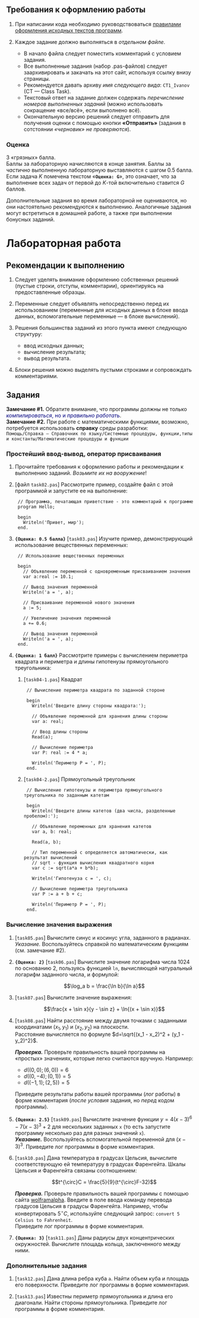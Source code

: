 ## Требования к оформлению работы ##

1. При написании кода необходимо руководствоваться [правилами оформления исходных текстов программ](http://edu.mmcs.sfedu.ru/mod/resource/view.php?id=6828).

2. Каждое задание должно выполняться в _отдельном файле_. 
	* В начало файла следует поместить комментарий с условием задания. 
	* Все выполненные задания (набор .pas-файлов) следует заархивировать и закачать на этот сайт, используя ссылку внизу страницы. 
	* Рекомендуется давать архиву _имя следующего вида_: `CT1_Ivanov` (CT — Class Task).
	* Текстовый ответ на задание должен содержать _перечисление номеров выполненных заданий_ (можно использовать сокращение «все/всё», если выполнено всё).
	* Окончательную версию решений следует отправить для получения оценки с помощью кнопки **«Отправить»** (задания в сотстоянии _«черновик» не проверяются_).
    
### Оценка ###

3 «грязных» балла.  
Баллы за лабораторную начисляются в конце занятия. Баллы за _частично_ выполненную лабораторную выставляются с шагом 0.5 балла. Если задача $K$ помечена текстом «**`Оценка: G`**», это означает, что за выполнение всех задач от первой до $K$-той включительно ставится $G$ баллов.

Дополнительные задания во время лабораторной не оцениваются, но они настоятельно рекомендуются к выполнению. Аналогичные задания могут встретиться в домашней работе, а также при выполнении бонусных заданий.

# Лабораторная работа #

## Рекомендации к выполнению ##

1. Следует уделять внимание оформлению собственных решений (пустые строки, отступы, комментарии), ориентируясь на предоставленные образцы.

2. Переменные следует объявлять непосредственно перед их использованием (переменные для исходных данных в блоке ввода данных, вспомогательные переменные — в блоке вычислений).

3. Решения большинства заданий из этого пункта имеют следующую структуру:
    * ввод исходных данных;
    * вычисление результата;
    * вывод результата. 
4. Блоки решения можно выделять пустыми строками и сопровождать комментариями. 

## Задания ##

**Замечание \#1.** Обратите внимание, что программы должны не только <font style="color: navy">_компилироваться_, но и _правильно работать_</font>.   
**Замечание \#2.** При работе с математическими функциями, возможно, потребуется использовать **справку** среды разработки:    
    `Помощь/Справка — Справочник по языку/Системные процедуры, функции,типы и константы/Математические процедуры и функции`

### Простейший ввод-вывод, оператор присваивания ###

1. Прочитайте требования к оформлению работы и рекомендации к выполнению заданий. _Возьмите их на вооружение_! 
1. [файл `task02.pas`] Рассмотрите пример, создайте файл с этой программой и запустите ее на выполнение: 

        // Программа, печатающая приветствие - это комментарий к программе
        program Hello; 

        begin
          Writeln('Привет, мир');
        end.
    
1. **`{Оценка: 0.5 балла}`** [`task03.pas`] Изучите пример, демонстрирующий использование вещественных переменных: 

        // Использование вещественных переменных
         
        begin
          // Объявление переменной с одновременным присваиванием значения
          var a:real := 10.1;
         
          // Вывод значения переменной
          Writeln('a = ', a);
         
          // Присваивание переменной нового значения
          a := 5;
         
          // Увеличение значения переменной
          a += 0.6;
         
          // Вывод значения переменной
          Writeln('a = ', a);
        end.

1. **`{Оценка: 1 балл}`** Рассмотрите примеры с вычислением периметра квадрата и периметра и длины гипотенузы прямоугольного треугольника: 

    1) [`task04-1.pas`] Квадрат
        
            // Вычисление периметра квадрата по заданной стороне
             
            begin 
              Writeln('Введите длину стороны квадрата:');
             
              // Объявление переменной для хранения длины стороны
              var a: real;
             
              // Ввод длины стороны
              Read(a);
             
              // Вычисление периметра
              var P: real := 4 * a;
             
              Writeln('Периметр P = ', P);
            end.

    2) [`task04-2.pas`] Прямоугольный треугольник
        
	        // Вычисление гипотенузы и периметра прямоугольного треугольника по заданным катетам
	         
	        begin
	          Writeln('Введите длины катетов (два числа, разделенные пробелом):');
	         
	          // Объявление переменных для хранения катетов
	          var a, b: real;
	         
	          Read(a, b);
	         
	          // Тип переменной c определяется автоматически, как результат вычислений
	          // sqrt - функция вычисления квадратного корня
	          var c := sqrt(a*a + b*b);
	         
	          Writeln('Гипотенуза c = ', c);
	         
	          // Вычисление периметра треугольника
	          var P := a + b + c;
	         
	          Writeln('Периметр P = ', P);
	        end.
        
### Вычисление значения выражения ###

1.  [`task05.pas`] Вычислите синус и косинус угла, заданного в радианах.   
    _Указание._ Воспользуйтесь справкой по математическим функциям (см. замечание \#2).

1. **`{Оценка: 2}`** [`task06.pas`] Вычислите значение логарифма числа 1024 по основанию 2, пользуясь функцией `ln`, вычисляющей натуральный логарифм заданного числа, и формулой:

    $$\log_a b = \frac{\ln b}{\ln a}$$
    
1. [`task07.pas`] Вычислите значение выражения:

    $$\frac{x + \sin x}{y - \sin z} + \ln{(x + \sin x)}$$

1. [`task08.pas`] Найти расстояние между двумя точками с заданными координатами $(x_1, y_1)$ и $(x_2, y_2)$ на плоскости.    
    Расстояние вычисляется по формуле $d=\sqrt{(x_1 - x_2)^2 + (y_1 - y_2)^2}$. 
    
    **_Проверка._** Проверьте правильность вашей программы на «простых» значениях, которые легко считаются вручную. Например:
    * $d((0, 0); (6, 0)) = 6$
    * $d((0, {-4}); (0, 1)) = 5$
    * $d(({-1}, 1); (2, 5)) = 5$
    
    Приведите результаты работы вашей программы (_лог_ работы) в форме комментария (_после условия_ задания, но _перед_ кодом программы).
    
1. **`{Оценка: 2.5}`** [`task09.pas`]  Вычислите значение функции $y = 4(x-3)^6 - 7(x-3)^3 + 2$ для нескольких заданных `x` (то есть запустите программу несколько раз для разных значений `x`).     
    **_Указание._** Воспользуйтесь вспомогательной переменной для $(x-3)^3$. Приведите лог программы в форме комментария.

1. [`task10.pas`] Дана температура в градусах Цельсия, вычислите соответствующую ей температуру в градусах Фаренгейта. Шкалы Цельсия и Фаренгейта связаны соотношением: 

    $$t^{\circ}C = \frac{5}{9}(t^{\circ}F-32)$$
    
    **_Проверка._** Проверьте правильность вашей программы с помощью сайта [wolframalpha](http://www.wolframalpha.com). Введите в поле ввода команду перевода градусов Цельсия в градусы Фаренгейта. Например, чтобы конвертировать $5^{\circ}C$, используйте следующий запрос:  `convert 5 Celsius to Fahrenheit`.   
    Приведите лог программы в форме комментария.

1. **`{Оценка: 3}`** [`task11.pas`] Даны радиусы двух концентрических окружностей. Вычислите площадь кольца, заключенного между ними. 

### Дополнительные задания ###

1. [`task12.pas`] Дана длина ребра куба `a`. Найти объем куба и площадь его поверхности. Приведите лог программы в форме комментария.

1. [`task13.pas`]  Известны периметр прямоугольника и длина его диагонали. Найти стороны прямоугольника. Приведите лог программы в форме комментария.
